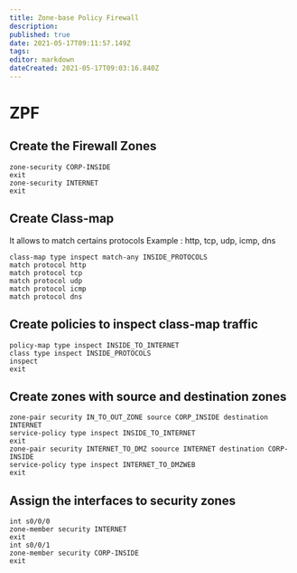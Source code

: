 ```yaml
---
title: Zone-base Policy Firewall
description: 
published: true
date: 2021-05-17T09:11:57.149Z
tags: 
editor: markdown
dateCreated: 2021-05-17T09:03:16.840Z
---
```


# ZPF

## Create the Firewall Zones

```
zone-security CORP-INSIDE
exit
zone-security INTERNET
exit
```

## Create Class-map
It allows to match certains protocols
Example : http, tcp, udp, icmp, dns
```
class-map type inspect match-any INSIDE_PROTOCOLS
match protocol http
match protocol tcp
match protocol udp
match protocol icmp
match protocol dns
```

## Create policies to inspect class-map traffic

```
policy-map type inspect INSIDE_TO_INTERNET
class type inspect INSIDE_PROTOCOLS
inspect
exit
```

## Create zones with source and destination zones

```
zone-pair security IN_TO_OUT_ZONE source CORP_INSIDE destination INTERNET
service-policy type inspect INSIDE_TO_INTERNET
exit
zone-pair security INTERNET_TO_DMZ soource INTERNET destination CORP-INSIDE
service-policy type inspect INTERNET_TO_DMZWEB
exit
```

## Assign the interfaces to security zones

```
int s0/0/0
zone-member security INTERNET
exit
int s0/0/1
zone-member security CORP-INSIDE
exit
```